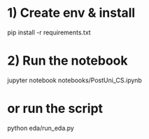 # 1) Create env & install
pip install -r requirements.txt

# 2) Run the notebook
jupyter notebook notebooks/PostUni_CS.ipynb
# or run the script
python eda/run_eda.py
